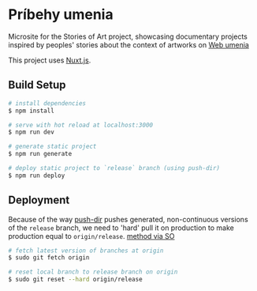 # Príbehy umenia

Microsite for the Stories of Art project, showcasing documentary projects inspired by peoples' stories about the context of artworks on [Web umenia](https://webumenia.sk/en)

This project uses [Nuxt.js](http://nuxtjs.org/).

## Build Setup

``` bash
# install dependencies
$ npm install

# serve with hot reload at localhost:3000
$ npm run dev

# generate static project
$ npm run generate

# deploy static project to `release` branch (using push-dir)
$ npm run deploy
```

## Deployment

Because of the way [push-dir](https://github.com/L33T-KR3W/push-dir) pushes generated, non-continuous versions of the `release` branch, we need to 'hard' pull it on production to make production equal to `origin/release`. [method via SO](https://stackoverflow.com/questions/1628088/reset-local-repository-branch-to-be-just-like-remote-repository-head)

``` bash
# fetch latest version of branches at origin
$ sudo git fetch origin

# reset local branch to release branch on origin
$ sudo git reset --hard origin/release
```
